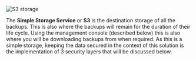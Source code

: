 ![S3 storage](https://em-proposal-assets.now.sh/public/png/s3-storage.png)

The **Simple Storage Service** or **S3** is the destination storage of all the backups. This is also where the backups will remain for the duration of their life cycle. Using the management console (described below) this is also where you will be downloading backups from when required. As this is a simple storage, keeping the data secured in the context of this solution is the implementation of 3 security layers that will be discussed below. 